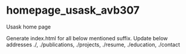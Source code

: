 # homepage_usask_avb307
Usask home page

Generate index.html for all below mentioned suffix.
Update below addresses
./, ./publications, ./projects, ./resume, ./education, ./contact
